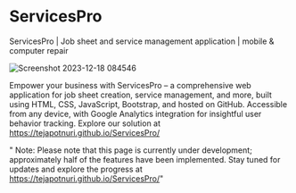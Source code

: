 # ServicesPro
ServicesPro | Job sheet and service management application | mobile &amp; computer repair


![Screenshot 2023-12-18 084546](https://github.com/Tejapotnuri/ServicesPro/assets/115522108/cf9cd155-4415-45ae-b0d3-0d1d643f2682)


Empower your business with ServicesPro – a comprehensive web application for job sheet creation, service management, and more, built using HTML, CSS, JavaScript, Bootstrap, and hosted on GitHub. Accessible from any device, with Google Analytics integration for insightful user behavior tracking. Explore our solution at https://tejapotnuri.github.io/ServicesPro/

" Note: Please note that this page is currently under development; approximately half of the features have been implemented. Stay tuned for updates and explore the progress at https://tejapotnuri.github.io/ServicesPro/"
